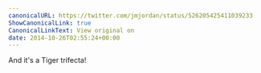 ```yaml
---
canonicalURL: https://twitter.com/jmjordan/status/526205425411039233
ShowCanonicalLink: true
CanonicalLinkText: View original on
date: 2014-10-26T02:55:24+00:00
---
```

And it's a Tiger trifecta!